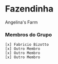 # Fazendinha
Angelina's Farm

### Membros do Grupo
    [x] Fabricio Bizotto
    [x] Outro Membro
    [x] Outro Membro
    [x] Outro Membro